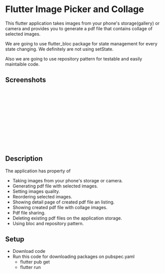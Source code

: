 # Flutter Image Picker and Collage

This flutter application takes images from your phone's storage(gallery) or camera and provides you to generate a pdf file that contains collage of selected images.

We are going to use flutter_bloc package for state management for every state changing. We definitely are not using setState. 

Also we are going to use repository pattern for testable and easily maintaible code.

## Screenshots


<br><img src="https://github.com/alitann/image_picker/blob/main/screenshots/1.png" alt="">                    <img src="https://github.com/alitann/image_picker/blob/main/screenshots/2.png" alt="">                    <img src="https://github.com/alitann/image_picker/blob/main/screenshots/3.png" alt="">

<br><img src="https://github.com/alitann/image_picker/blob/main/screenshots/4.png" alt="">                    <img src="https://github.com/alitann/image_picker/blob/main/screenshots/5.png" alt="">                    <img src="https://github.com/alitann/image_picker/blob/main/screenshots/6.png" alt="">

<br><img src="https://github.com/alitann/image_picker/blob/main/screenshots/7.png" alt="">                    <img src="https://github.com/alitann/image_picker/blob/main/screenshots/8.png" alt="">                    <img src="https://github.com/alitann/image_picker/blob/main/screenshots/9.png" alt="">

<br><img src="https://github.com/alitann/image_picker/blob/main/screenshots/10.png" alt="">                    <img src="https://github.com/alitann/image_picker/blob/main/screenshots/11.png" alt="">                    <img src="https://github.com/alitann/image_picker/blob/main/screenshots/12.png" alt="">

## Description

The application has property of 

- Taking images from your phone's storage or camera.    
- Generating  pdf file with selected images. 
- Setting images quality.
- Reordering selected images. 
- Showing detail page of created pdf file an listing. 
- Showing created pdf file with collage images. 
- Pdf file sharing.
- Deleting existing pdf files on the application storage.   
- Using bloc and repository pattern.

## Setup 

- Download code 
- Run this code for downloading packages on pubspec.yaml 
  * flutter pub get 
  * flutter run 
